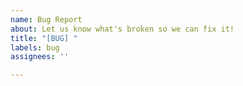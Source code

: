 ```yaml
---
name: Bug Report
about: Let us know what's broken so we can fix it!
title: "[BUG] "
labels: bug
assignees: ''

---
```



